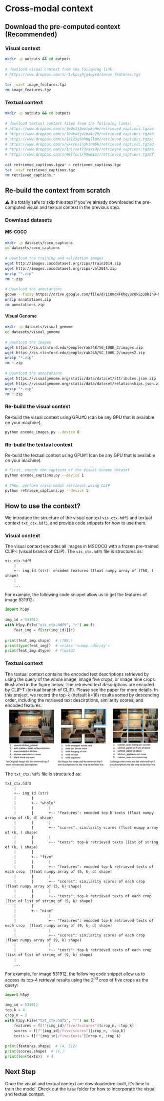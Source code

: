 # Cross-modal context

## Download the pre-computed context (Recommended)

### Visual context

```bash
mkdir -p outputs && cd outputs

# download visual context from the following link:
# https://www.dropbox.com/s/r1vkovyhjg4oyxd/image_features.tgz

tar -xzvf image_features.tgz
rm image_features.tgz
```

### Textual context

```bash
mkdir -p outputs && cd outputs

# download textual context files from the following links:
# https://www.dropbox.com/s/jw0x3j3wwlykqnn/retrieved_captions.tgzaa
# https://www.dropbox.com/s/l0wkadjw1px4c2h/retrieved_captions.tgzab
# https://www.dropbox.com/s/18125g7mh6qllpm/retrieved_captions.tgzac
# https://www.dropbox.com/s/ykxresinph1rm5h/retrieved_captions.tgzad
# https://www.dropbox.com/s/1birset73vaxi9y/retrieved_captions.tgzae
# https://www.dropbox.com/s/9elfoulxh0wei81/retrieved_captions.tgzaf

cat retrieved_captions.tgza* > retrieved_captions.tgz
tar -xzvf retrieved_captions.tgz
rm retrieved_captions.*
```

## Re-build the context from scratch

:warning: It's totally safe to skip this step if you've already downloaded the pre-computed visual and textual context in the previous step.

### Download datasets

#### MS-COCO

```bash
mkdir -p datasets/coco_captions
cd datasets/coco_captions

# Download the training and validation images
wget http://images.cocodataset.org/zips/train2014.zip
wget http://images.cocodataset.org/zips/val2014.zip
unzip "*.zip"
rm *.zip

# Download the annotations
gdown --fuzzy https://drive.google.com/file/d/1i8mqKFKhqvBr8kEp3DbIh9-9UNAfKGmE/view?usp=sharing
unzip annotations.zip
rm annotations.zip
```

#### Visual Genome

```bash
mkdir -p datasets/visual_genome
cd datasets/visual_genome

# Download the images
wget https://cs.stanford.edu/people/rak248/VG_100K_2/images.zip
wget https://cs.stanford.edu/people/rak248/VG_100K_2/images2.zip
unzip "*.zip"
rm *.zip

# Download the annotations
wget https://visualgenome.org/static/data/dataset/attributes.json.zip
wget https://visualgenome.org/static/data/dataset/relationships.json.zip
unzip "*.zip"
rm *.zip
```

### Re-build the visual context

Re-build the visual context using GPU#0 (can be any GPU that is available on your machine).

```bash
python encode_images.py --device 0
```

### Re-build the textual context

Re-build the textual context using GPU#1 (can be any GPU that is available on your machine).

```bash
# First, encode the captions of the Visual Genome dataset
python encode_captions.py --device 1

# Then, perform cross-modal retrieval using CLIP
python retrieve_captions.py --device 1
```

## How to use the context?

We introduce the structure of the visual context `vis_ctx.hdf5` and textual context `txt_ctx.hdf5`, and provide code snippets for how to use them.

### Visual context

The visual context encodes all images in MSCOCO with a frozen pre-trained CLIP-I (visual branch of CLIP). The `vis_ctx.hdf5` file is structures as:

```Text
vis_ctx.hdf5
    |
    +-- img_id (str): encoded features (float numpy array of (768, ) shape)
    |
    ...

```

For example, the following code snippet allow us to get the features of image 531912:

```Python
import h5py

img_id = 531912
with h5py.File("vis_ctx.hdf5", "r") as f:
    feat_img = f[str(img_id)][:]

print(feat_img.shape)  # (768,)
print(type(feat_img))  # <class 'numpy.ndarray'>
print(feat_img.dtype)  # float32
```

### Textual context

The textual context contains the encoded text descriptions retrieved by using the query of the whole image, image five crops, or image nine crops illustrated in the figure below. The retrieved text descriptions are encoded by CLIP-T (textual branch of CLIP). Please see the paper for more details. In this project, we record the top-k (default k=16) results sorted by descending order, including the retrieved text descirptions, similarity scores, and encoded features. ![txt_ctx](images/txt_ctx.png)

The `txt_ctx.hdf5` file is structured as:

```Text
txt_ctx.hdf5
    |
    +-- img_id (str)
    |       |
    |       +-- "whole"
    |       |       |
    |       |       +-- "features": encoded top-k texts (float numpy array of (k, d) shape)
    |       |       |
    |       |       +-- "scores": similarity scores (float numpy array of (k, ) shape)
    |       |       |
    |       |       +-- "texts": top-k retrieved texts (list of string of (k, ) shape)
    |       |
    |       +-- "five"
    |       |       |
    |       |       +-- "features": encoded top-k retrieved texts of each crop  (float numpy array of (5, k, d) shape)
    |       |       |
    |       |       +-- "scores": similarity scores of each crop (float numpy array of (5, k) shape)
    |       |       |
    |       |       +-- "texts": top-k retrieved texts of each crop (list of list of string of (5, k) shape)
    |       |
    |       +-- "nine"
    |               |
    |               +-- "features": encoded top-k retrieved texts of each crop  (float numpy array of (9, k, d) shape)
    |               |
    |               +-- "scores": similarity scores of each crop (float numpy array of (9, k) shape)
    |               |
    |               +-- "texts": top-k retrieved texts of each crop (list of list of string of (9, k) shape)
    |
    ...

```

For example, for image 531912, the following code snippet allow us to access its top-4 retrieval results using the 2<sup>_nd_</sup> crop of five crops as the query:

```Python
import h5py

img_id = 531912
top_k = 4
crop_n = 2
with h5py.File("txt_ctx.hdf5", "r") as f:
    features = f[f"{img_id}/five/features"][crop_n, :top_k]
    scores = f[f"{img_id}/five/scores"][crop_n, :top_k]
    texts = f[f"{img_id}/five/texts"][crop_n, :top_k]

print(features.shape)  # (4, 512)
print(scores.shape)  # (4,)
print(len(texts))  # 4
```

## Next Step

Once the visual and textual context are downloaded/re-built, it's time to train the model! Check out the [`haav`](../haav) folder for how to incorporate the visual and textual context.
